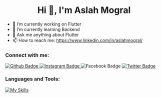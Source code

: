  <h1 align="center">Hi 👋, I'm Aslah Mogral</h1>

- 🔭 I’m currently working on Flutter
- 🌱 I’m currently learning Backend
- 💬 Ask me anything about Flutter 
- 📫 How to reach me: https://www.linkedin.com/in/aslahmogral/
  
### Connect with me:
<div id="badges">
  <a href="https://github.com/aslahmogral">
    <img src="https://img.shields.io/badge/Github-white?style=for-the-badge&logo=Github&logoColor=black" alt="Github Badge"/>
  </a>

   <a href="https://www.instagram.com/aslah_mogral/">
    <img src="https://img.shields.io/badge/Instagram-purple?style=for-the-badge&logo=instagram&logoColor=white" alt="Instagram Badge"/>
  </a>
   <!-- <a href="https://fb.com/aaxiftaj"> -->
    <img src="https://img.shields.io/badge/Facebook-blue?style=for-the-badge&logo=facebook&logoColor=white" alt="Facebook Badge"/>
  </a>
   <a href="https://twitter.com/AslahMogral">
    <img src="https://img.shields.io/badge/Twitter-blue?style=for-the-badge&logo=twitter&logoColor=white" alt="Twitter Badge"/>
  </a>
</div>

### Languages and Tools:
[![My Skills](https://skillicons.dev/icons?i=flutter,dart,nodejs,firebase,github,git,postman,figma&perline=5)](https://skillicons.dev)


